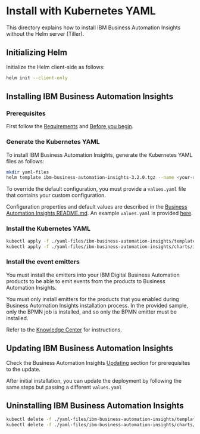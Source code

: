 # Install with Kubernetes YAML

This directory explains how to install IBM Business Automation Insights without the Helm server (Tiller).

## Initializing Helm

Initialize the Helm client-side as follows:

```sh
helm init --client-only
```

## Installing IBM Business Automation Insights

### Prerequisites

First follow the [Requirements](../README.md#requirements) and [Before you begin](../README.md#before-you-begin).

### Generate the Kubernetes YAML

To install IBM Business Automation Insights, generate the Kubernetes YAML files as follows:

```sh
mkdir yaml-files
helm template ibm-business-automation-insights-3.2.0.tgz --name <your-release> --output-dir yaml-files -f values.yaml
```

To override the default configuration, you must provide a `values.yaml` file that contains your custom configuration.

Configuration properties and default values are described in the [Business Automation Insights README.md](../README.md#configuration-parameters). An example `values.yaml` is provided [here](../configuration/sample-values.yaml).

### Install the Kubernetes YAML

```sh
kubectl apply -f ./yaml-files/ibm-business-automation-insights/templates -n bai && \
kubectl apply -f ./yaml-files/ibm-business-automation-insights/charts/ibm-dba-ek/templates -n bai
```

### Install the event emitters

You must install the emitters into your IBM Digital Business Automation products to be able to emit events from the products to Business Automation Insights.

You must only install emitters for the products that you enabled during Business Automation Insights installation process. In the provided sample, only the BPMN job is installed, and so only the BPMN emitter must be installed.

Refer to the [Knowledge Center](https://www.ibm.com/support/knowledgecenter/SSYHZ8_19.0.x/com.ibm.dba.bai/topics/con_bai_top_bmpn_events.html) for instructions.


## Updating IBM Business Automation Insights

Check the Business Automation Insights [Updating](../README.md#updating) section for prerequisites to the update.

After initial installation, you can update the deployment by following the same steps but passing a different `values.yaml`

## Uninstalling IBM Business Automation Insights

```sh
kubectl delete -f ./yaml-files/ibm-business-automation-insights/templates -n bai && \
kubectl delete -f ./yaml-files/ibm-business-automation-insights/charts/ibm-dba-ek/templates -n bai
```
